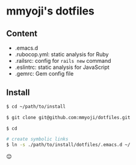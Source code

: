 # mmyoji's dotfiles



## Content

* .emacs.d
* .rubocop.yml: static analysis for Ruby
* .railsrc: config for `rails new` command
* .eslintrc: static analysis for JavaScript
* .gemrc: Gem config file



## Install

```sh
$ cd ~/path/to/install

$ git clone git@github.com:mmyoji/dotfiles.git

$ cd

# create symbolic links
$ ln -s ./path/to/install/dotfiles/.emacs.d ~/
```

:relieved:
